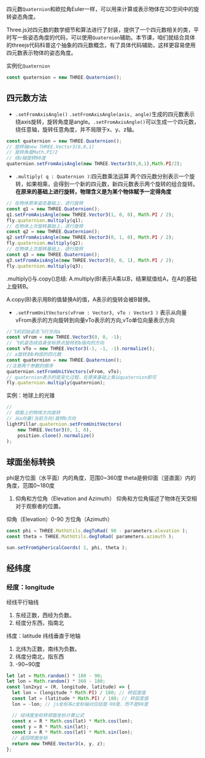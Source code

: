 四元数`Quaternion`和欧拉角Euler一样，可以用来计算或表示物体在3D空间中的旋转姿态角度。

Three.js对四元数的数学细节和算法进行了封装，提供了一个四元数相关的类，平时写一些姿态角度的代码，可以使用`Quaternion`辅助。本节课，咱们就结合具体的threejs代码科普这个抽象的四元数概念，有了具体代码辅助，这样更容易使用四元数表示物体的姿态角度。

实例化`Quaternion`
```js
const quaternion = new THREE.Quaternion();
```

## 四元数方法

- `.setFromAxisAngle()`
`.setFromAxisAngle(axis, angle)`生成的四元数表示绕axis旋转，旋转角度是angle。`.setFromAxisAngle()`可以生成一个四元数，绕任意轴，旋转任意角度，并不局限于x、y、z轴。
```js
const quaternion = new THREE.Quaternion();
// 旋转轴new THREE.Vector3(0,0,1)
// 旋转角度Math.PI/2
// 绕z轴旋转90度
quaternion.setFromAxisAngle(new THREE.Vector3(0,0,1),Math.PI/2);
```

- `.multiply( q : Quaternion )`:四元数乘法运算
两个四元数分别表示一个旋转，如果相乘，会得到一个新的四元数，新四元数表示两个旋转的组合旋转。**在原来的基础上进行旋转，物理含义是为某个物体赋予一定得角度**

```js
// 在物体原来姿态基础上，进行旋转
const q1 = new THREE.Quaternion();
q1.setFromAxisAngle(new THREE.Vector3(1, 0, 0), Math.PI / 2);
fly.quaternion.multiply(q1);
// 在物体上次旋转基础上，进行旋转
const q2 = new THREE.Quaternion();
q2.setFromAxisAngle(new THREE.Vector3(0, 1, 0), Math.PI / 2);
fly.quaternion.multiply(q2);
// 在物体上次旋转基础上，进行旋转
const q3 = new THREE.Quaternion();
q3.setFromAxisAngle(new THREE.Vector3(0, 0, 1), Math.PI / 2);
fly.quaternion.multiply(q3);
```
.multiply()与.copy()总结:
A.multiply(B)表示A乘以B，结果赋值给A，在A的基础上旋转B。

A.copy(B)表示用B的值替换A的值，A表示的旋转会被B替换。

- `.setFromUnitVectors(vFrom : Vector3, vTo : Vector3 )`
表示从向量vFrom表示的方向旋转到向量vTo表示的方向,vTo单位向量表示方向

```js
//飞机初始姿态飞行方向a
const vFrom = new THREE.Vector3(0, 0, -1);
// 飞机姿态绕自身坐标原点旋转到b指向的方向
const vTo = new THREE.Vector3(-1, -1, -1).normalize();
// a旋转到b构成的四元数
const quaternion = new THREE.Quaternion();
//注意两个参数的顺序
quaternion.setFromUnitVectors(vFrom, vTo);
// quaternion表示的是变化过程，在原来基础上乘以quaternion即可
fly.quaternion.multiply(quaternion);

```
实例：地球上的光锥
```js
// 
// 球面上的物体方向旋转
// 从a向量(当前方向)旋转b方向
lightPillar.quaternion.setFromUnitVectors(
    new THREE.Vector3(0, 1, 0),
    position.clone().normalize()
);
```

## 球面坐标转换
phi是方位面（水平面）内的角度，范围0~360度
theta是俯仰面（竖直面）内的角度，范围0~180度

1. 仰角和方位角（Elevation and Azimuth）
仰角和方位角描述了物体在天空相对于观察者的位置。

仰角（Elevation）0-90
方位角（Azimuth）
```js
const phi = THREE.MathUtils.degToRad( 90 - parameters.elevation );
const theta = THREE.MathUtils.degToRad( parameters.azimuth );

sun.setFromSphericalCoords( 1, phi, theta );

```

## 经纬度
### 经度：longitude

经线平行轴线
1. 东经正数，西经为负数。
2. 经度分东西，指南北

纬度：latitude
纬线垂直于地轴

1. 北纬为正数，南纬为负数。
2. 纬度分南北，指东西
3. -90~90度

```js
let lat = Math.random() * 180 - 90;
let lon = Math.random() * 360 - 180;
const lon2xyz = (R, longitude, latitude) => {
  let lon = (longitude * Math.PI) / 180; // 转弧度值
  const lat = (latitude * Math.PI) / 180; // 转弧度值
  lon = -lon; // js坐标系z坐标轴对应经度-90度，而不是90度

  // 经纬度坐标转球面坐标计算公式
  const x = R * Math.cos(lat) * Math.cos(lon);
  const y = R * Math.sin(lat);
  const z = R * Math.cos(lat) * Math.sin(lon);
  // 返回球面坐标
  return new THREE.Vector3(x, y, z);
};
```
